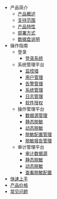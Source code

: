 <!-- 请勿添加产品标题，标题行将由系统自动增加，名称将于您申请邮件提供的仓库名称一致 -->

* 产品简介
   * [产品概述](/data_masking/concepts/overeview)
   * [支持范围](/data_masking/concepts/support)
   * [产品特性](/data_masking/concepts/feature)
   * [部署方式](/data_masking/concepts/deployment)
   * [数据盘说明](/data_masking/concepts/shujupan)
* 操作指南
   * 登录
     * [登录系统](/data_masking/operation/login/login.md)
   * 系统管理平台
     * [监控墙](/data_masking/operation/sysmanage/monitor.md)
     * [用户管理](/data_masking/operation/manage/usermanage.md)
     * [告警管理](/data_masking/operation/sysmanage/alert.md)
     * [系统管理](/data_masking/operation/manage/sysmanage.md)
     * [日志管理](/data_masking/operation/manage/logmanage.md)
     * [软件授权](/data_masking/operation/manage/license.md)
   * 操作管理平台
     * [数据源管理](/data_masking/operation/rule/datasource.md)
     * [静态脱敏](/data_masking/operation/rule/sdm.md)
     * [动态脱敏](/data_masking/operation/rule/ddm.md)
     * [脱敏配置管理](/data_masking/operation/rule/config.md)
     * [脱敏报告管理](/data_masking/operation/rule/report.md)
   * 审计管理平台
     * [审计数据源](/data_masking/operation/audit/audsource.md)
     * [静态脱敏](/data_masking/operation/audit/sdm.md)
     * [动态脱敏](/data_masking/operation/audit/ddm.md)
     * [查看脱敏配置](/data_masking/operation/audit/viewconfig.md)
* [快速上手](/data_masking/start.md)
* [产品价格](/data_masking/price.md) 
* [常见问题](/data_masking/faq.md)
